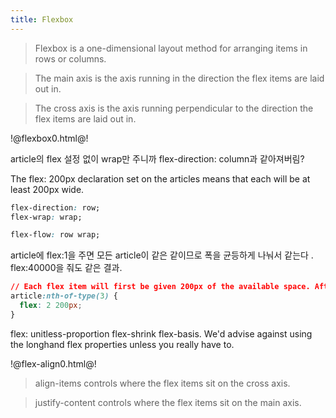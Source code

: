 ```yaml
---
title: Flexbox
---
```


> Flexbox is a one-dimensional layout method for arranging items in rows or columns.

> The main axis is the axis running in the direction the flex items are laid out in.

> The cross axis is the axis running perpendicular to the direction the flex items are laid out in.

!@flexbox0.html@!

article의 flex 설정 없이 wrap만 주니까 flex-direction: column과 같아져버림?

The flex: 200px declaration set on the articles means that each will be at least 200px wide.

```css
flex-direction: row;
flex-wrap: wrap;

flex-flow: row wrap;
```

article에 flex:1을 주면 모든 article이 같은 같이므로 폭을 균등하게 나눠서 같는다 . flex:40000을 줘도
같은 결과.

```css
// Each flex item will first be given 200px of the available space. After that, the rest of the available space will be shared according to the proportion units.
article:nth-of-type(3) {
  flex: 2 200px;
}
```

flex: unitless-proportion flex-shrink flex-basis. We'd advise against using the longhand flex
properties unless you really have to.

!@flex-align0.html@!

> align-items controls where the flex items sit on the cross axis.

> justify-content controls where the flex items sit on the main axis.
